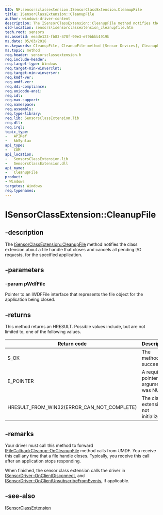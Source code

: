 ```yaml
---
UID: NF:sensorsclassextension.ISensorClassExtension.CleanupFile
title: ISensorClassExtension::CleanupFile
author: windows-driver-content
description: The ISensorClassExtension::CleanupFile method notifies the class extension about a file handle that closes and cancels all pending I/O requests, for the specified application.
old-location: sensors\isensorclassextension_cleanupfile.htm
tech.root: sensors
ms.assetid: eeade123-fb83-478f-99e3-e79bbbb1919b
ms.date: 05/03/2018
ms.keywords: CleanupFile, CleanupFile method [Sensor Devices], CleanupFile method [Sensor Devices],ISensorClassExtension interface, ISensorClassExtension interface [Sensor Devices],CleanupFile method, ISensorClassExtension.CleanupFile, ISensorClassExtension::CleanupFile, sensors.isensorclassextension_cleanupfile, sensorsclassextension/ISensorClassExtension::CleanupFile
ms.topic: method
req.header: sensorsclassextension.h
req.include-header: 
req.target-type: Windows
req.target-min-winverclnt: 
req.target-min-winversvr: 
req.kmdf-ver: 
req.umdf-ver: 
req.ddi-compliance: 
req.unicode-ansi: 
req.idl: 
req.max-support: 
req.namespace: 
req.assembly: 
req.type-library: 
req.lib: SensorsClassExtension.lib
req.dll: 
req.irql: 
topic_type:
-	APIRef
-	kbSyntax
api_type:
-	COM
api_location:
-	SensorsClassExtension.lib
-	SensorsClassExtension.dll
api_name:
-	CleanupFile
product:
- Windows
targetos: Windows
req.typenames: 
---
```


# ISensorClassExtension::CleanupFile


## -description


The <a href="https://msdn.microsoft.com/library/windows/hardware/ff545512">ISensorClassExtension::CleanupFile</a> method notifies the class extension about a file handle that closes and cancels all pending I/O requests, for the specified application.


## -parameters




### -param pWdfFile

Pointer to an IWDFFile interface that represents the file object for the application being closed.


## -returns



This method returns an HRESULT. Possible values include, but are not limited to, one of the following values.

|Return code|Description|
|--- |--- |
|S_OK|The method succeeded.|
|E_POINTER|A required pointer argument was NULL.|
|HRESULT_FROM_WIN32(ERROR_CAN_NOT_COMPLETE)|The class extension is not initialized.|


## -remarks



Your driver must call this method to forward <a href="https://msdn.microsoft.com/library/windows/hardware/ff554905">IFileCallbackCleanup::OnCleanupFile</a> method calls from UMDF. You receive this call any time that a file handle closes. Typically, you receive this call after an application stops responding.

When finished, the sensor class extension calls the driver in <a href="https://msdn.microsoft.com/9484610b-4cbd-4c4e-9e60-ef052702325c">ISensorDriver::OnClientDisconnect</a>, and <a href="https://msdn.microsoft.com/library/windows/hardware/ff545598">ISensorDriver::OnClientUnsubscribeFromEvents</a>, if applicable.




## -see-also




<a href="https://msdn.microsoft.com/library/windows/hardware/ff545503">ISensorClassExtension</a>
 

 

